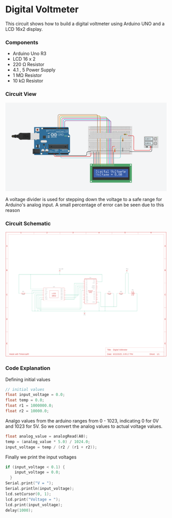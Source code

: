 # Digital Voltmeter

This circuit shows how to build a digital voltmeter using Arduino UNO and a LCD 16x2 display.

### Components
- Arduino Uno R3
- LCD 16 x 2
- 220 Ω Resistor
- 4.1 , 5 Power Supply
- 1 MΩ Resistor
- 10 kΩ Resistor


### Circuit View
![alt text](circuit.png)

A voltage divider is used for stepping down the voltage to a safe range for Arduino's analog input. A small percentage of error can be seen due to this reason

### Circuit Schematic
![alt text](circuit_schematic.png)

### Code Explanation
Defining initial values
```cpp
// initial values
float input_voltage = 0.0;
float temp = 0.0;
float r1 = 1000000.0;
float r2 = 10000.0;
```

Analgo values from the arduino ranges from 0 - 1023, indicating 0 for 0V and 1023 for 5V. So we convert the analog values to actual voltage values.
```cpp
float analog_value = analogRead(A0);
temp = (analog_value * 5.0) / 1024.0;
input_voltage = temp / (r2 / (r1 + r2));
```

Finally we print the input voltages
```cpp
if (input_voltage < 0.1) {
    input_voltage = 0.0;
  }
Serial.print("V = ");
Serial.println(input_voltage);
lcd.setCursor(0, 1);
lcd.print("Voltage = ");
lcd.print(input_voltage);
delay(1000);
```
